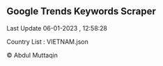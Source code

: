 

## Google Trends Keywords Scraper 
 
Last Update 06-01-2023 , 12:58:28

Country List :
VIETNAM.json



© Abdul Muttaqin 
